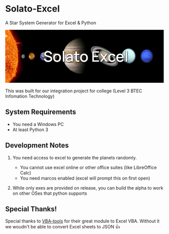 # Solato-Excel
A Star System Generator for Excel &amp; Python

![BannerImage](https://github.com/ErisuKuraku/Solato-Excel/blob/main/Solato%20Excel%20Banner.png?raw=true)

This was built for our integration project for college (Level 3 BTEC Infomation Technology)

## System Requirements

- You need a Windows PC
- At least Python 3

## Development Notes

1. You need access to excel to generate the planets randomly.
   - You cannot use excel online or other office suites (like LibreOffice Calc)
   - You need marcos enabled (excel will prompt this on first open)

2. While only exes are provided on release, you can build the alpha to work on other OSes that python supports


## Special Thanks!

Special thanks to [VBA-tools](https://github.com/VBA-tools/VBA-JSON) for their great module to Excel VBA. Without it we woudn't be able to convert Excel sheets to JSON 👍
